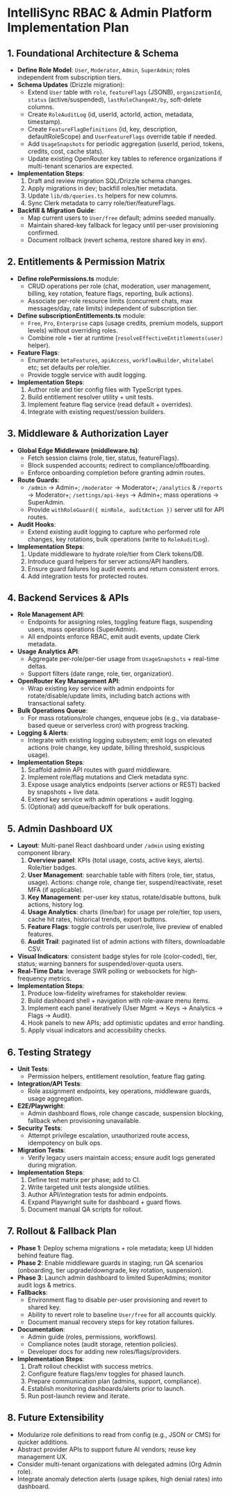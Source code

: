 # IntelliSync RBAC & Admin Platform Implementation Plan

## 1. Foundational Architecture & Schema
- **Define Role Model**: `User`, `Moderator`, `Admin`, `SuperAdmin`; roles independent from subscription tiers.
- **Schema Updates** (Drizzle migration):
  - Extend `User` table with `role`, `featureFlags` (JSONB), `organizationId`, `status` (active/suspended), `lastRoleChangeAt/by`, soft-delete columns.
  - Create `RoleAuditLog` (id, userId, actorId, action, metadata, timestamp).
  - Create `FeatureFlagDefinitions` (id, key, description, defaultRoleScope) and `UserFeatureFlags` override table if needed.
  - Add `UsageSnapshots` for periodic aggregation (userId, period, tokens, credits, cost, cache stats).
  - Update existing OpenRouter key tables to reference organizations if multi-tenant scenarios are expected.
- **Implementation Steps**:
  1. Draft and review migration SQL/Drizzle schema changes.
  2. Apply migrations in dev; backfill roles/tier metadata.
  3. Update `lib/db/queries.ts` helpers for new columns.
  4. Sync Clerk metadata to carry role/tier/featureFlags.
- **Backfill & Migration Guide**:
  - Map current users to `User/free` default; admins seeded manually.
  - Maintain shared-key fallback for legacy until per-user provisioning confirmed.
  - Document rollback (revert schema, restore shared key in env).

## 2. Entitlements & Permission Matrix
- **Define rolePermissions.ts** module:
  - CRUD operations per role (chat, moderation, user management, billing, key rotation, feature flags, reporting, bulk actions).
  - Associate per-role resource limits (concurrent chats, max messages/day, rate limits) independent of subscription tier.
- **Define subscriptionEntitlements.ts** module:
  - `Free`, `Pro`, `Enterprise` caps (usage credits, premium models, support levels) without overriding roles.
  - Combine role + tier at runtime (`resolveEffectiveEntitlements(user)` helper).
- **Feature Flags**:
  - Enumerate `betaFeatures`, `apiAccess`, `workflowBuilder`, `whitelabel` etc; set defaults per role/tier.
  - Provide toggle service with audit logging.
- **Implementation Steps**:
  1. Author role and tier config files with TypeScript types.
  2. Build entitlement resolver utility + unit tests.
  3. Implement feature flag service (read default + overrides).
  4. Integrate with existing request/session builders.

## 3. Middleware & Authorization Layer
- **Global Edge Middleware (middleware.ts)**:
  - Fetch session claims (role, tier, status, featureFlags).
  - Block suspended accounts; redirect to compliance/offboarding.
  - Enforce onboarding completion before granting admin routes.
- **Route Guards**:
  - `/admin` → Admin+; `/moderator` → Moderator+; `/analytics` & `/reports` → Moderator+; `/settings/api-keys` → Admin+; mass operations → SuperAdmin.
  - Provide `withRoleGuard({ minRole, auditAction })` server util for API routes.
- **Audit Hooks**:
  - Extend existing audit logging to capture who performed role changes, key rotations, bulk operations (write to `RoleAuditLog`).
- **Implementation Steps**:
  1. Update middleware to hydrate role/tier from Clerk tokens/DB.
  2. Introduce guard helpers for server actions/API handlers.
  3. Ensure guard failures log audit events and return consistent errors.
  4. Add integration tests for protected routes.

## 4. Backend Services & APIs
- **Role Management API**:
  - Endpoints for assigning roles, toggling feature flags, suspending users, mass operations (SuperAdmin).
  - All endpoints enforce RBAC, emit audit events, update Clerk metadata.
- **Usage Analytics API**:
  - Aggregate per-role/per-tier usage from `UsageSnapshots` + real-time deltas.
  - Support filters (date range, role, tier, organization).
- **OpenRouter Key Management API**:
  - Wrap existing key service with admin endpoints for rotate/disable/update limits, including batch actions with transactional safety.
- **Bulk Operations Queue**:
  - For mass rotations/role changes, enqueue jobs (e.g., via database-based queue or serverless cron) with progress tracking.
- **Logging & Alerts**:
  - Integrate with existing logging subsystem; emit logs on elevated actions (role change, key update, billing threshold, suspicious usage).
- **Implementation Steps**:
  1. Scaffold admin API routes with guard middleware.
  2. Implement role/flag mutations and Clerk metadata sync.
  3. Expose usage analytics endpoints (server actions or REST) backed by snapshots + live data.
  4. Extend key service with admin operations + audit logging.
  5. (Optional) add queue/backoff for bulk operations.

## 5. Admin Dashboard UX
- **Layout**: Multi-panel React dashboard under `/admin` using existing component library.
  1. **Overview panel**: KPIs (total usage, costs, active keys, alerts). Role/tier badges.
  2. **User Management**: searchable table with filters (role, tier, status, usage). Actions: change role, change tier, suspend/reactivate, reset MFA (if applicable).
  3. **Key Management**: per-user key status, rotate/disable buttons, bulk actions, history log.
  4. **Usage Analytics**: charts (line/bar) for usage per role/tier, top users, cache hit rates, historical trends, export buttons.
  5. **Feature Flags**: toggle controls per user/role, live preview of enabled features.
  6. **Audit Trail**: paginated list of admin actions with filters, downloadable CSV.
- **Visual Indicators**: consistent badge styles for role (color-coded), tier, status; warning banners for suspended/over-quota users.
- **Real-Time Data**: leverage SWR polling or websockets for high-frequency metrics.
- **Implementation Steps**:
  1. Produce low-fidelity wireframes for stakeholder review.
  2. Build dashboard shell + navigation with role-aware menu items.
  3. Implement each panel iteratively (User Mgmt → Keys → Analytics → Flags → Audit).
  4. Hook panels to new APIs; add optimistic updates and error handling.
  5. Apply visual indicators and accessibility checks.

## 6. Testing Strategy
- **Unit Tests**:
  - Permission helpers, entitlement resolution, feature flag gating.
- **Integration/API Tests**:
  - Role assignment endpoints, key operations, middleware guards, usage aggregation.
- **E2E/Playwright**:
  - Admin dashboard flows, role change cascade, suspension blocking, fallback when provisioning unavailable.
- **Security Tests**:
  - Attempt privilege escalation, unauthorized route access, idempotency on bulk ops.
- **Migration Tests**:
  - Verify legacy users maintain access; ensure audit logs generated during migration.
- **Implementation Steps**:
  1. Define test matrix per phase; add to CI.
  2. Write targeted unit tests alongside utilities.
  3. Author API/integration tests for admin endpoints.
  4. Expand Playwright suite for dashboard + guard flows.
  5. Document manual QA scripts for rollout.

## 7. Rollout & Fallback Plan
- **Phase 1**: Deploy schema migrations + role metadata; keep UI hidden behind feature flag.
- **Phase 2**: Enable middleware guards in staging; run QA scenarios (onboarding, tier upgrade/downgrade, key rotation, suspension).
- **Phase 3**: Launch admin dashboard to limited SuperAdmins; monitor audit logs & metrics.
- **Fallbacks**:
  - Environment flag to disable per-user provisioning and revert to shared key.
  - Ability to revert role to baseline `User/free` for all accounts quickly.
  - Document manual recovery steps for key rotation failures.
- **Documentation**:
  - Admin guide (roles, permissions, workflows).
  - Compliance notes (audit storage, retention policies).
  - Developer docs for adding new roles/flags/providers.
- **Implementation Steps**:
  1. Draft rollout checklist with success metrics.
  2. Configure feature flags/env toggles for phased launch.
  3. Prepare communication plan (admins, support, compliance).
  4. Establish monitoring dashboards/alerts prior to launch.
  5. Run post-launch review and iterate.

## 8. Future Extensibility
- Modularize role definitions to read from config (e.g., JSON or CMS) for quicker additions.
- Abstract provider APIs to support future AI vendors; reuse key management UX.
- Consider multi-tenant organizations with delegated admins (Org Admin role).
- Integrate anomaly detection alerts (usage spikes, high denial rates) into dashboard.
